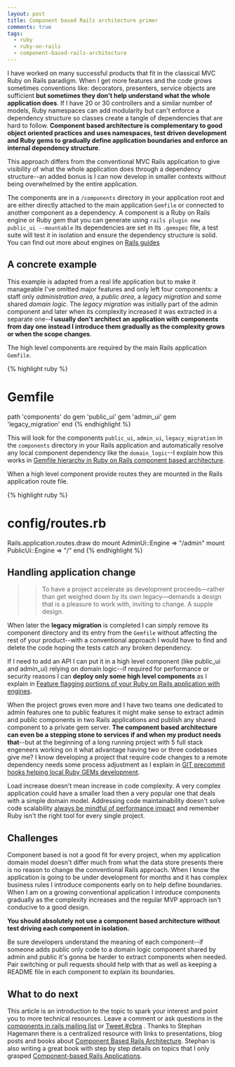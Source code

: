 ```yaml
---
layout: post
title: Component based Rails architecture primer
comments: true
tags:
  - ruby
  - ruby-on-rails
  - component-based-rails-architecture
---
```


I have worked on many successful products that fit in the classical MVC Ruby on Rails paradigm. When I get more features and the code grows sometimes conventions like: decorators, presenters, service objects are sufficient **but sometimes they don't help understand what the whole application does**. If I have 20 or 30 controllers and a similar number of models, Ruby namespaces can add modularity but can't enforce a dependency structure so classes create a tangle of dependencies that are hard to follow. **Component based architecture is complementary to good object oriented practices and uses namespaces, test driven development and Ruby gems to gradually define application boundaries and enforce an internal dependency structure**.

This approach differs from the conventional MVC Rails application to give visibility of what the whole application does through a dependency structure--an added bonus is I can now develop in smaller contexts without being overwhelmed by the entire application.

The components are in a `/components` directory in your application root and are either directly attached to the main application `Gemfile` or connected to another component as a dependency. A component is a Ruby on Rails engine or Ruby gem that you can generate using `rails plugin new public_ui --mountable` its dependencies are set in its `.gemspec` file, a test suite will test it in isolation and ensure the dependency structure is solid. You can find out more about engines on [Rails guides](http://guides.rubyonrails.org/engines.html)

## A concrete example

This example is adapted from a real life application but to make it manageable I've omitted major features and only left four components: a staff only *administration area*, a *public area*, a *legacy migration* and some shared *domain logic*. The *legacy migration* was initially part of the admin component and later when its complexity increased it was extracted in a separate one--**I usually don't architect an application with components from day one instead I introduce them gradually as the complexity grows or when the scope changes**.

The high level components are required by the main Rails application `Gemfile`.

{% highlight ruby %}
# Gemfile
path 'components' do
  gem 'public_ui'
  gem 'admin_ui'
  gem 'legacy_migration'
end
{% endhighlight %}

This will look for the components `public_ui`, `admin_ui`, `legacy_migration` in the `components` directory in your Rails application and automatically resolve any local component dependency like the `domain_logic`--I explain how this works in [Gemfile hierarchy in Ruby on Rails component based architecture](http://teotti.com/gemfiles-hierarchy-in-ruby-on-rails-component-based-architecture/).

When a high level component provide routes they are mounted in the Rails application route file.

{% highlight ruby %}
# config/routes.rb
Rails.application.routes.draw do
  mount AdminUi::Engine => "/admin"
  mount PublicUi::Engine => "/"
end
{% endhighlight %}


## Handling application change

>> To have a project accelerate as development proceeds—rather than get weighed down by its own legacy—demands a design that is a pleasure to work with, inviting to change. A supple design.

When later the **legacy migration** is completed I can simply remove its component directory and its entry from the `Gemfile` without affecting the rest of your product--with a conventional approach I would have to find and delete the code hoping the tests catch any broken dependency.

If I need to add an API I can put it in a high level component (like public_ui and admin_ui) relying on domain logic--if required for performance or security reasons I can **deploy only some high level components** as I explain in [Feature flagging portions of your Ruby on Rails application with engines](http://teotti.com/feature-flagging-portions-of-your-ruby-on-rails-application-with-engines/).

When the project grows even more and I have two teams one dedicated to admin features one to public features it might make sense to extract admin and public components in two Rails applications and publish any shared component to a private gem server. **The component based architecture can even be a stepping stone to services if and when my product needs that**--but at the beginning of a long running project with 5 full stack engeneers working on it what advantage having two or three codebases give me? I know developing a project that require code changes to a remote dependency needs some process adjustment as I explain in [GIT precommit hooks helping local Ruby GEMs development](http://teotti.com/git-precommit-hooks-helping-local-ruby-gems-development/).

Load increase doesn't mean increase in code complexity. A very complex application could have a smaller load then a very popular one that deals with a simple domain model. Addressing code maintainability doesn't solve code scalability [always be mindful of performance impact](http://teotti.com/a-successful-ruby-on-rails-performance-analysis-guideline/) and remember Ruby isn't the right tool for every single project.


## Challenges

Component based is not a good fit for every project, when my application domain model doesn't differ much from what the data store presents there is no reason to change the conventional Rails approach. When I know the application is going to be under development for months and it has complex business rules I introduce components early on to help define boundaries. When I am on a growing conventional application I introduce components gradually as the complexity increases and the regular MVP approach isn't conducive to a good design.

**You should absolutely not use a component based architecture without test driving each component in isolation.**

Be sure developers understand the meaning of each component--if someone adds public only code to a domain logic component shared by admin and public it's gonna be harder to extract components when needed. Pair switching or pull requests should help with that as well as keeping a README file in each component to explain its boundaries.

## What to do next

This article is an introduction to the topic to spark your interest and point you to more technical resources. Leave a comment or ask questions in the [components in rails mailing list](https://groups.google.com/forum/#!forum/components-in-rails) or <a href="https://twitter.com/intent/tweet?button_hashtag=cbra" class="twitter-hashtag-button">Tweet #cbra</a> <script>!function(d,s,id){var js,fjs=d.getElementsByTagName(s)[0],p=/^http:/.test(d.location)?'http':'https';if(!d.getElementById(id)){js=d.createElement(s);js.id=id;js.src=p+'://platform.twitter.com/widgets.js';fjs.parentNode.insertBefore(js,fjs);}}(document, 'script', 'twitter-wjs');</script>. Thanks to Stephan Hagemann there is a centralized resource with links to presentations, blog posts and books about [Component Based Rails Architecture](http://cbra.info). Stephan is also writing a great book with step by step details on topics that I only grasped [Component-based Rails Applications](https://leanpub.com/cbra/).

